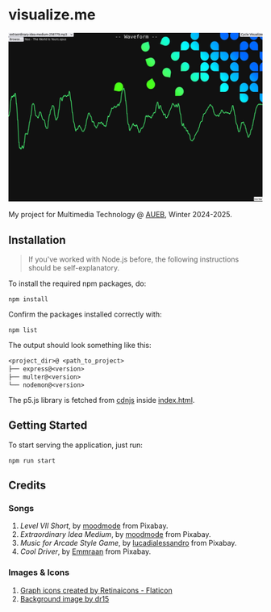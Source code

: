 # visualize.me

![Screenshot](doc/screenshot.png)

My project for Multimedia Technology @ [AUEB](http://aueb.gr), Winter 2024-2025.

## Installation

> If you've worked with Node.js before, the following instructions should be
> self-explanatory.

To install the required npm packages, do:

    npm install

Confirm the packages installed correctly with:

    npm list

The output should look something like this:

    <project_dir>@ <path_to_project>
    ├── express@<version>
    ├── multer@<version>
    └── nodemon@<version>

The p5.js library is fetched from [cdnjs](http://cdnjs.com) inside
[index.html](./public/index.html).

## Getting Started

To start serving the application, just run:

    npm run start

## Credits

### Songs

1. *Level VII Short*, by [moodmode][moodmode] from Pixabay.
2. *Extraordinary Idea Medium*, by [moodmode][moodmode] from Pixabay.
3. *Music for Arcade Style Game*, by [lucadialessandro][luca] from Pixabay.
4. *Cool Driver*, by [Emmraan][Emmraan] from Pixabay.

### Images \& Icons

1. [Graph icons created by Retinaicons - Flaticon][graph icons]
2. [Background image by dr15](http://whvn.cc/g7ewjd)

[moodmode]: http://pixabay.com/users/moodmode-33139253/
[luca]: http://pixabay.com/users/lucadialessandro-25927643/
[Emmraan]: http://pixabay.com/users/emmraan-24732583/
[graph icons]: http://www.flaticon.com/free-icons/graph
